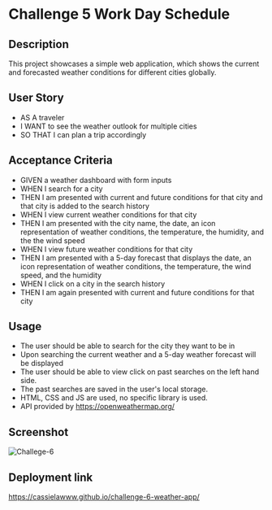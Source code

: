# Challenge 5 Work Day Schedule

## Description

This project showcases a simple web application, which shows the current and forecasted weather conditions for different cities globally.

## User Story

- AS A traveler
- I WANT to see the weather outlook for multiple cities
- SO THAT I can plan a trip accordingly


## Acceptance Criteria

- GIVEN a weather dashboard with form inputs
- WHEN I search for a city
- THEN I am presented with current and future conditions for that city and that city is added to the search history
- WHEN I view current weather conditions for that city
- THEN I am presented with the city name, the date, an icon representation of weather conditions, the temperature, the humidity, and the the wind speed
- WHEN I view future weather conditions for that city
- THEN I am presented with a 5-day forecast that displays the date, an icon representation of weather conditions, the temperature, the wind speed, and the humidity
- WHEN I click on a city in the search history
- THEN I am again presented with current and future conditions for that city

## Usage
- The user should be able to search for the city they want to be in
- Upon searching the current weather and a 5-day weather forecast will be displayed
- The user should be able to view click on past searches on the left hand side.
- The past searches are saved in the user's local storage.
- HTML, CSS and JS are used, no specific library is used.
- API provided by https://openweathermap.org/


## Screenshot
![Challege-6](https://user-images.githubusercontent.com/48407721/216399381-861b745d-7398-4d7f-af53-b9b6f020fc5b.PNG)

## Deployment link
https://cassielawww.github.io/challenge-6-weather-app/
